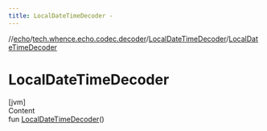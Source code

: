 ```yaml
---
title: LocalDateTimeDecoder -
---
```

//[echo](../../index.md)/[tech.whence.echo.codec.decoder](../index.md)/[LocalDateTimeDecoder](index.md)/[LocalDateTimeDecoder](-local-date-time-decoder.md)



# LocalDateTimeDecoder  
[jvm]  
Content  
fun [LocalDateTimeDecoder](-local-date-time-decoder.md)()  



